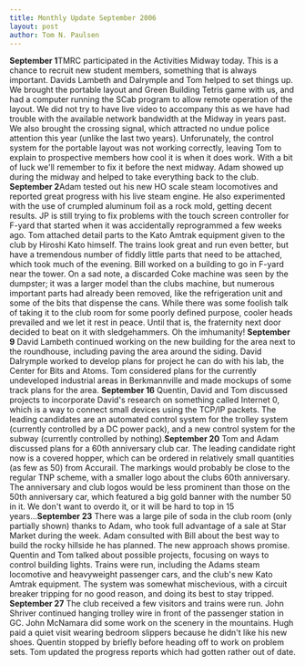 ```yaml
---
title: Monthly Update September 2006 
layout: post
author: Tom N. Paulsen
---
```




 **September 1**TMRC participated in the Activities Midway today. This is a chance to recruit new student members, something that is always important. Davids Lambeth and Dalrymple and Tom helped to set things up. We brought the portable layout and Green Building Tetris game with us, and had a computer running the SCab program to allow remote operation of the layout. We did not try to have live video to accompany this as we have had trouble with the available network bandwidth at the Midway in years past. We also brought the crossing signal, which attracted no undue police attention this year (unlike the last two years). Unforunately, the control system for the portable layout was not working correctly, leaving Tom to explain to prospective members how cool it is when it does work. With a bit of luck we'll remember to fix it before the next midway. Adam showed up during the midway and helped to take everything back to the club.  **September 2**Adam tested out his new HO scale steam locomotives and reported great progress with his live steam engine. He also experimented with the use of crumpled aluminum foil as a rock mold, getting decent results. JP is still trying to fix problems with the touch screen controller for F\-yard that started when it was accidentally reprogrammed a few weeks ago. Tom attached detail parts to the Kato Amtrak equipment given to the club by Hiroshi Kato himself. The trains look great and run even better, but have a tremendous number of fiddly little parts that need to be attached, which took much of the evening. Bill worked on a building to go in F\-yard near the tower. On a sad note, a discarded Coke machine was seen by the dumpster; it was a larger model than the clubs machine, but numerous important parts had already been removed, like the refrigeration unit and some of the bits that dispense the cans. While there was some foolish talk of taking it to the club room for some poorly defined purpose, cooler heads prevailed and we let it rest in peace. Until that is, the fraternity next door decided to beat on it with sledgehammers. Oh the imhumanity! **September 9** David Lambeth continued working on the new building for the area next to the roundhouse, including paving the area around the siding. David Dalrymple worked to develop plans for project he can do with his lab, the Center for Bits and Atoms. Tom considered plans for the currently undeveloped industrial areas in Berkmannville and made mockups of some track plans for the area. **September 16** Quentin, David and Tom discussed projects to incorporate David's research on something called Internet 0, which is a way to connect small devices using the TCP/IP packets. The leading candidates are an automated control system for the trolley system (currently controlled by a DC power pack), and a new control system for the subway (currently controlled by nothing).**September 20** Tom and Adam discussed plans for a 60th anniversary club car. The leading candidate right now is a covered hopper, which can be ordered in relatively small quantities (as few as 50\) from Accurail. The markings would probably be close to the regular TNP scheme, with a smaller logo about the clubs 60th anniversary. The anniversary and club logos would be less prominent than those on the 50th anniversary car, which featured a big gold banner with the number 50 in it. We don't want to overdo it, or it will be hard to top in 15 years...**September 23** There was a large pile of soda in the club room (only partially shown) thanks to Adam, who took full advantage of a sale at Star Market during the week.     Adam consulted with Bill about the best way to build the rocky hillside he has planned. The new approach shows promise. Quentin and Tom talked about possible projects, focusing on ways to control building lights. Trains were run, including the Adams steam locomotive and heavyweight passenger cars, and the club's new Kato Amtrak equipment. The system was somewhat mischevious, with a circuit breaker tripping for no good reason, and doing its best to stay tripped.  **September 27** The club received a few visitors and trains were run. John Shriver continued hanging trolley wire in front of the passenger station in GC. John McNamara did some work on the scenery in the mountains. Hugh paid a quiet visit wearing bedroom slippers because he didn't like his new shoes. Quentin stopped by briefly before heading off to work on problem sets. Tom updated the progress reports which had gotten rather out of date.   